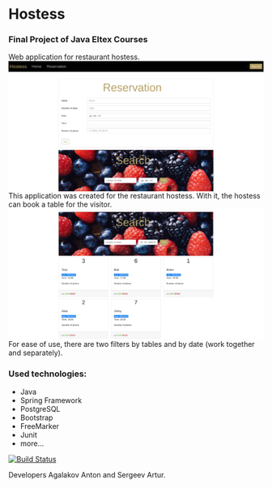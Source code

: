 # Hostess
### Final Project of Java Eltex Courses
Web application for restaurant hostess.
<img align="center" src="./img/img1.jpg">
This application was created for the restaurant hostess. With it, the hostess can book a table for the visitor.
<img align="center" src="./img/img2.jpg">
For ease of use, there are two filters by tables and by date (work together and separately).

### Used technologies:
- Java
- Spring Framework
- PostgreSQL
- Bootstrap
- FreeMarker
- Junit
- more...

[![Build Status](https://travis-ci.org/AntonAgalakov/Hostess-project.svg?branch=master)](https://github.com/AntonAgalakov/Hostess-project)

Developers Agalakov Anton and Sergeev Artur.
